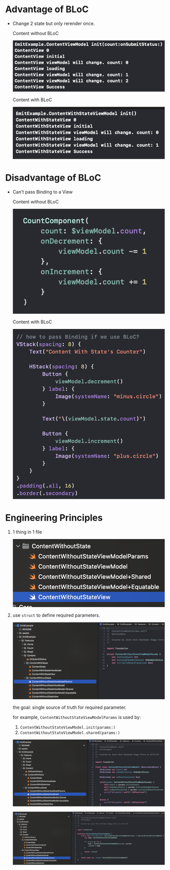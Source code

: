 # Advantage of BLoC

- Change 2 state but only rerender once.

  Content without BLoC

  ![a](./assets/Screenshot%202023-11-23%20at%2000.11.24.png)

  Content with BLoC

  ![b](./assets/Screenshot%202023-11-23%20at%2000.11.48.png)

# Disadvantage of BLoC

- Can't pass Binding to a View

  Content without BLoC

  ![c](./assets/Screenshot%202023-11-23%20at%2018.39.42.png)

  Content with BLoC

  ![d](./assets/Screenshot%202023-11-23%20at%2018.38.27.png)

# Engineering Principles

1. 1 thing in 1 file

   ![e](./assets/Screenshot%202023-11-23%20at%2021.11.55.png)

2. use `struct` to define required parameters.

   ![f](./assets/Screenshot%202023-11-23%20at%2021.13.58.png)

   the goal: single source of truth for required parameter.

   for example, `ContentWithoutStateViewModelParams` is used by:
   1. `ContentWithoutStateViewModel.init(params:)`
   2. `ContentWithoutStateViewModel.shared(params:)`

   ![g](./assets/Screenshot%202023-11-23%20at%2021.15.38.png)

   ![h](./assets/Screenshot%202023-11-23%20at%2021.17.25.png)